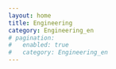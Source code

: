 ```yaml
---
layout: home
title: Engineering
category: Engineering_en
# pagination: 
#   enabled: true
#   category: Engineering_en
---
```

